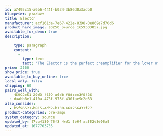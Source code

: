 ```yaml
---
id: a7495c15-a6b6-444f-b034-3b86d0a3adb0
blueprint: product
title: Elector
manufacturer: acf161da-7e67-422e-8398-0e869e7d70d6
product_hero_image: 20250_source_1659383857.jpg
available_for_demo: true
description:
  -
    type: paragraph
    content:
      -
        type: text
        text: 'The Elector is the perfect preamplifier for the lover of pure analog technology. With motorized, remote volume control, tape monitor path, retro-look-VU-meter and the all superior VOLTAiR technology the Elector brings analog sources to new life.'
price: 2888
show_price: true
available_to_buy_online: true
local_only: false
shipping: 60
pairs_well_with:
  - 46992e51-20d3-4659-a6db-f8dcec3f8486
  - daabb8e1-410a-478f-973f-430fae9c2d63
also_consider:
  - b5f96521-b815-4dd2-b130-e6a266431f77
product-categories: pre-amps
system_category: source
updated_by: 87ca4130-78f3-4ed1-8b64-aa552d3d08a8
updated_at: 1677703755
---
```

